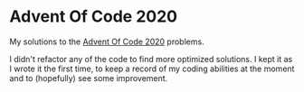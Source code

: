 # Advent Of Code 2020

My solutions to the [Advent Of Code 2020](https://adventofcode.com/2020) problems.

I didn't refactor any of the code to find more optimized solutions. I kept it as I wrote it the first time, to keep a record of my coding abilities at the moment and to (hopefully) see some improvement.
